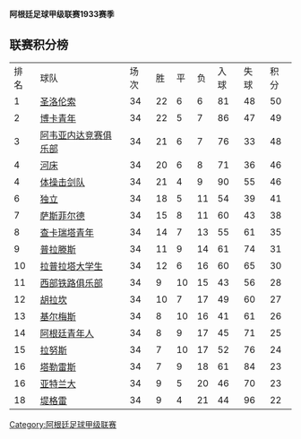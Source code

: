 **阿根廷足球甲级联赛1933赛季**

## 联赛积分榜

|    |                                                                   |    |    |    |    |    |    |    |
| -- | ----------------------------------------------------------------- | -- | -- | -- | -- | -- | -- | -- |
| 排名 | 球队                                                                | 场次 | 胜  | 平  | 负  | 入球 | 失球 | 积分 |
| 1  | [圣洛伦索](https://zh.wikipedia.org/wiki/圣洛伦索竞技俱乐部 "wikilink")        | 34 | 22 | 6  | 6  | 81 | 48 | 50 |
| 2  | [博卡青年](https://zh.wikipedia.org/wiki/博卡青年竞技俱乐部 "wikilink")        | 34 | 22 | 5  | 7  | 86 | 47 | 49 |
| 3  | [阿韦亚内达竞赛俱乐部](https://zh.wikipedia.org/wiki/阿韦亚内达竞赛俱乐部 "wikilink") | 34 | 21 | 6  | 7  | 76 | 33 | 48 |
| 4  | [河床](https://zh.wikipedia.org/wiki/河床竞技俱乐部 "wikilink")            | 34 | 20 | 6  | 8  | 71 | 36 | 46 |
| 4  | [体操击剑队](../Page/拉普拉塔体操击剑俱乐部.md "wikilink")                        | 34 | 21 | 4  | 9  | 90 | 55 | 46 |
| 6  | [独立](../Page/独立竞技俱乐部.md "wikilink")                               | 34 | 18 | 5  | 11 | 54 | 39 | 41 |
| 7  | [萨斯菲尔德](https://zh.wikipedia.org/wiki/萨斯菲尔德足球俱乐部 "wikilink")      | 34 | 15 | 8  | 11 | 60 | 43 | 38 |
| 8  | [查卡瑞塔青年](https://zh.wikipedia.org/wiki/查卡瑞塔青年 "wikilink")         | 34 | 14 | 7  | 13 | 55 | 61 | 35 |
| 9  | [普拉滕斯](../Page/普拉滕斯竞技俱乐部.md "wikilink")                           | 34 | 11 | 9  | 14 | 61 | 74 | 31 |
| 10 | [拉普拉塔大学生](../Page/拉普拉塔大学生.md "wikilink")                          | 34 | 12 | 6  | 16 | 60 | 65 | 30 |
| 11 | [西部铁路俱乐部](../Page/西部铁路俱乐部.md "wikilink")                          | 34 | 9  | 10 | 15 | 43 | 56 | 28 |
| 12 | [胡拉坎](https://zh.wikipedia.org/wiki/胡拉坎竞技俱乐部 "wikilink")          | 34 | 10 | 7  | 17 | 49 | 60 | 27 |
| 13 | [基尔梅斯](../Page/基尔梅斯竞技俱乐部.md "wikilink")                           | 34 | 8  | 10 | 16 | 41 | 61 | 26 |
| 14 | [阿根廷青年人](https://zh.wikipedia.org/wiki/阿根廷青年人 "wikilink")         | 34 | 8  | 9  | 17 | 45 | 71 | 25 |
| 15 | [拉努斯](../Page/拉努斯竞技俱乐部.md "wikilink")                             | 34 | 7  | 10 | 17 | 52 | 76 | 24 |
| 16 | [塔勒雷斯](https://zh.wikipedia.org/wiki/塔勒雷斯竞技俱乐部 "wikilink")        | 34 | 7  | 9  | 18 | 61 | 84 | 23 |
| 16 | [亚特兰大](../Page/亚特兰大竞技俱乐部.md "wikilink")                           | 34 | 9  | 5  | 20 | 46 | 70 | 23 |
| 18 | [堤格雷](../Page/堤格雷竞技俱乐部.md "wikilink")                             | 34 | 9  | 4  | 21 | 44 | 96 | 22 |

[Category:阿根廷足球甲级联赛](https://zh.wikipedia.org/wiki/Category:阿根廷足球甲级联赛 "wikilink")